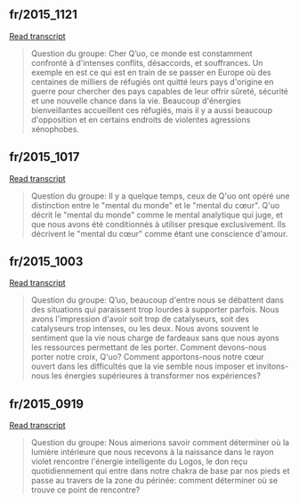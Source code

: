 ## fr/2015_1121


[Read transcript](fr/2015/2015_1121)

> Question du groupe: Cher Q’uo, ce monde est constamment confronté à d'intenses conflits, désaccords, et souffrances. Un exemple en est ce qui est en train de se passer en Europe où des centaines de milliers de réfugiés ont quitté leurs pays d'origine en guerre pour chercher des pays capables de leur offrir sûreté, sécurité et une nouvelle chance dans la vie. Beaucoup d'énergies bienveillantes accueillent ces réfugiés, mais il y a aussi beaucoup d'opposition et en certains endroits de violentes agressions xénophobes.

[<i class="fas fa-file-pdf"></i>](http://llresearch.org/transcripts/issues/2015_french/2015_1121.aspx) [<i class="fas fa-external-link-alt"></i>](http://llresearch.org/transcripts/issues/2015_french/2015_1121.aspx)
 

## fr/2015_1017


[Read transcript](fr/2015/2015_1017)

> Question du groupe: Il y a quelque temps, ceux de Q'uo ont opéré une distinction entre le "mental du monde" et le "mental du cœur". Q'uo décrit le "mental du monde" comme le mental analytique qui juge, et que nous avons été conditionnés à utiliser presque exclusivement. Ils décrivent le "mental du cœur" comme étant une conscience d'amour.

[<i class="fas fa-file-pdf"></i>](http://llresearch.org/transcripts/issues/2015_french/2015_1017.aspx) [<i class="fas fa-external-link-alt"></i>](http://llresearch.org/transcripts/issues/2015_french/2015_1017.aspx)
 

## fr/2015_1003


[Read transcript](fr/2015/2015_1003)

> Question du groupe: Q’uo, beaucoup d'entre nous se débattent dans des situations qui paraissent trop lourdes à supporter parfois. Nous avons l'impression d'avoir soit trop de catalyseurs, soit des catalyseurs trop intenses, ou les deux. Nous avons souvent le sentiment que la vie nous charge de fardeaux sans que nous ayons les ressources permettant de les porter. Comment devons-nous porter notre croix, Q'uo? Comment apportons-nous notre cœur ouvert dans les difficultés que la vie semble nous imposer et invitons-nous les énergies supérieures à transformer nos expériences?

[<i class="fas fa-file-pdf"></i>](http://llresearch.org/transcripts/issues/2015_french/2015_1003.aspx) [<i class="fas fa-external-link-alt"></i>](http://llresearch.org/transcripts/issues/2015_french/2015_1003.aspx)
 

## fr/2015_0919


[Read transcript](fr/2015/2015_0919)

> Question du groupe: Nous aimerions savoir comment déterminer où la lumière intérieure que nous recevons à la naissance dans le rayon violet rencontre l'énergie intelligente du Logos, le don reçu quotidiennement qui entre dans notre chakra de base par nos pieds et passe au travers de la zone du périnée: comment déterminer où se trouve ce point de rencontre?

[<i class="fas fa-file-pdf"></i>](http://llresearch.org/transcripts/issues/2015_french/2015_0919.aspx) [<i class="fas fa-external-link-alt"></i>](http://llresearch.org/transcripts/issues/2015_french/2015_0919.aspx)
 